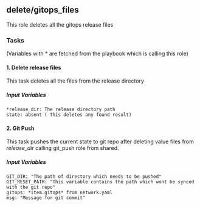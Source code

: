 ## delete/gitops_files
This role deletes all the gitops release files

### Tasks
(Variables with * are fetched from the playbook which is calling this role)
#### 1. Delete release files
This task deletes all the files from the release directory
##### Input Variables
    *release_dir: The release directory path
    state: absent ( This deletes any found result)

#### 2. Git Push
This task pushes the current state to git repo after deleting value files from *release_dir* calling git_push role from shared.
##### Input Variables
    GIT_DIR: "The path of directory which needs to be pushed"    
    GIT_RESET_PATH: "This variable contains the path which wont be synced with the git repo"
    gitops: *item.gitops* from network.yaml
    msg: "Message for git commit"
